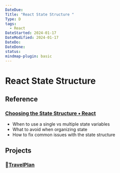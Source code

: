 ```yaml
---
DateDue:
Title: "React State Structure "
Type: D
tags:
  - React
DateStarted: 2024-01-17
DateModified: 2024-01-17
DateDo: 
DateDone: 
status: 
mindmap-plugin: basic
---
```


# React State Structure

## Reference

### [Choosing the State Structure • React](https://beta.reactjs.org/learn/choosing-the-state-structure)
- When to use a single vs multiple state variables
- What to avoid when organizing state
- How to fix common issues with the state structure

## Projects

### 📌[TravelPlan](TravelPlan.md)